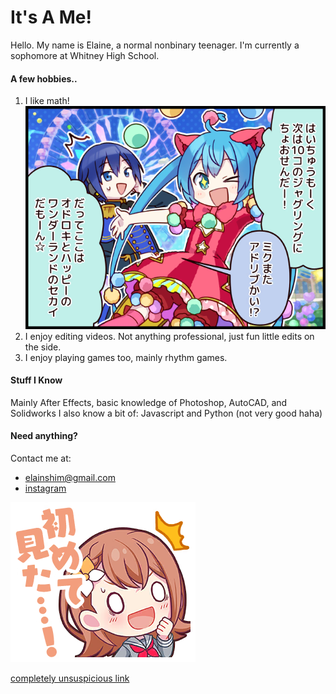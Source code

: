 # It's A Me!
Hello. My name is Elaine, a normal nonbinary teenager. I'm currently a sophomore at Whitney High School.

#### A few hobbies..
1. I like math!
![hatsune miku](comic_0024.png)
2. I enjoy editing videos. Not anything professional, just fun little edits on the side.
3. I enjoy playing games too, mainly rhythm games.

#### Stuff I Know
Mainly After Effects, basic knowledge of Photoshop, AutoCAD, and Solidworks
I also know a bit of: Javascript and Python (not very good haha)

#### Need anything?
Contact me at:

- <elainshim@gmail.com>
- [instagram](https://instagram.com/idiotelaine)

![minori](stamp0433.png)

[completely unsuspicious link](https://drive.google.com/file/d/1WJhAJALkJC-hxJn_KLRGbkw1iGhpFlCe/view?usp=sharing)
